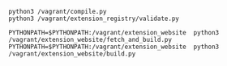 


    python3 /vagrant/compile.py
    python3 /vagrant/extension_registry/validate.py

    PYTHONPATH=$PYTHONPATH:/vagrant/extension_website  python3 /vagrant/extension_website/fetch_and_build.py
    PYTHONPATH=$PYTHONPATH:/vagrant/extension_website  python3 /vagrant/extension_website/build.py
